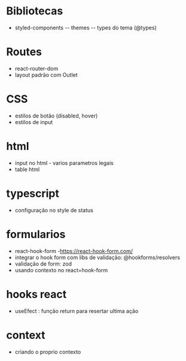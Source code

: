 # Bibliotecas

- styled-components
  -- themes
  -- types do tema (@types)

# Routes

- react-router-dom
- layout padrão com Outlet

# CSS

- estilos de botão (disabled, hover)
- estilos de input

# html

- input no html - varios parametros legais
- table html

# typescript

- configuração no style de status

# formularios

- react-hook-form -https://react-hook-form.com/
- integrar o hook form com libs de validação: @hookforms/resolvers
- validação de form: zod
- usando contexto no react=hook-form

# hooks react

- useEfect : função return para resertar ultima ação

# context

- criando o proprio contexto
